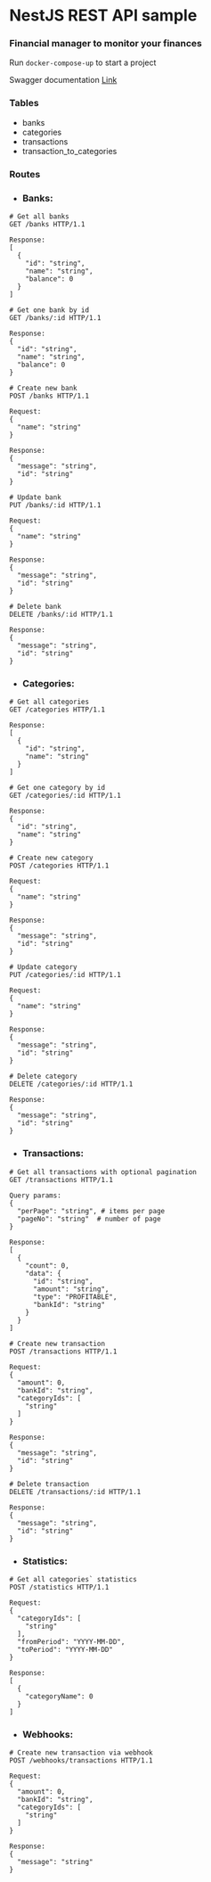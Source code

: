 # NestJS REST API sample
### Financial manager to monitor your finances

Run ```docker-compose-up``` to start a project

Swagger documentation [Link](https://artemsopa.github.io/nest-rest-api/)

### Tables
- banks
- categories
- transactions
- transaction_to_categories

### Routes
- ### Banks:
```http
# Get all banks
GET /banks HTTP/1.1

Response:
[
  {
    "id": "string",
    "name": "string",
    "balance": 0
  }
]
```

```http
# Get one bank by id
GET /banks/:id HTTP/1.1

Response:
{
  "id": "string",
  "name": "string",
  "balance": 0
}
```
```http
# Create new bank
POST /banks HTTP/1.1

Request: 
{
  "name": "string"
}

Response:
{
  "message": "string",
  "id": "string"
}
```
```http
# Update bank
PUT /banks/:id HTTP/1.1

Request: 
{
  "name": "string"
}

Response:
{
  "message": "string",
  "id": "string"
}
```
```http
# Delete bank
DELETE /banks/:id HTTP/1.1

Response:
{
  "message": "string",
  "id": "string"
}
```

- ### Categories:
```http
# Get all categories
GET /categories HTTP/1.1

Response:
[
  {
    "id": "string",
    "name": "string"
  }
]
```
```http
# Get one category by id
GET /categories/:id HTTP/1.1

Response:
{
  "id": "string",
  "name": "string"
}
```
```http
# Create new category
POST /categories HTTP/1.1

Request: 
{
  "name": "string"
}

Response:
{
  "message": "string",
  "id": "string"
}
```
```http
# Update category
PUT /categories/:id HTTP/1.1

Request: 
{
  "name": "string"
}

Response:
{
  "message": "string",
  "id": "string"
}
```
```http
# Delete category
DELETE /categories/:id HTTP/1.1

Response:
{
  "message": "string",
  "id": "string"
}
```

- ### Transactions:
```http
# Get all transactions with optional pagination
GET /transactions HTTP/1.1

Query params:
{
  "perPage": "string", # items per page
  "pageNo": "string"  # number of page
}

Response:
[
  {
    "count": 0,
    "data": {
      "id": "string",
      "amount": "string",
      "type": "PROFITABLE",
      "bankId": "string"
    }
  }
]
```
```http
# Create new transaction
POST /transactions HTTP/1.1

Request: 
{
  "amount": 0,
  "bankId": "string",
  "categoryIds": [
    "string"
  ]
}

Response:
{
  "message": "string",
  "id": "string"
}
```
```http
# Delete transaction
DELETE /transactions/:id HTTP/1.1

Response:
{
  "message": "string",
  "id": "string"
}
```
- ### Statistics:
```http
# Get all categories` statistics
POST /statistics HTTP/1.1

Request: 
{
  "categoryIds": [
    "string"
  ],
  "fromPeriod": "YYYY-MM-DD",
  "toPeriod": "YYYY-MM-DD"
}

Response:
[
  {
    "categoryName": 0
  }
]
```
- ### Webhooks:
```http
# Create new transaction via webhook
POST /webhooks/transactions HTTP/1.1

Request: 
{
  "amount": 0,
  "bankId": "string",
  "categoryIds": [
    "string"
  ]
}

Response:
{
  "message": "string"
}

```